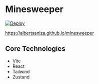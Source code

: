 # Minesweeper

[![Deploy](https://github.com/AlbertSanIza/minesweeper/actions/workflows/static.yml/badge.svg)](https://github.com/AlbertSanIza/minesweeper/actions/workflows/static.yml)

https://albertsaniza.github.io/minesweeper

## Core Technologies

- Vite
- React
- Tailwind
- Zustand
